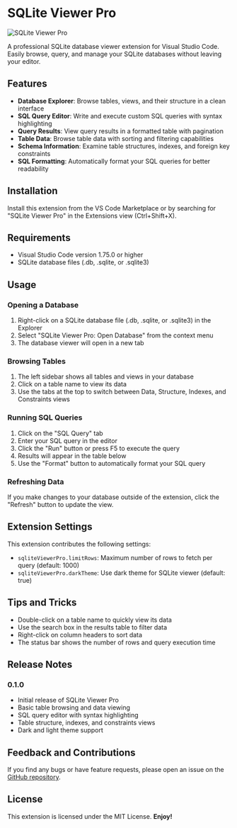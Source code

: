 # SQLite Viewer Pro

![SQLite Viewer Pro](https://img.shields.io/badge/SQLite-Viewer%20Pro-blue)

A professional SQLite database viewer extension for Visual Studio Code. Easily browse, query, and manage your SQLite databases without leaving your editor.

## Features

- **Database Explorer**: Browse tables, views, and their structure in a clean interface
- **SQL Query Editor**: Write and execute custom SQL queries with syntax highlighting
- **Query Results**: View query results in a formatted table with pagination
- **Table Data**: Browse table data with sorting and filtering capabilities
- **Schema Information**: Examine table structures, indexes, and foreign key constraints
- **SQL Formatting**: Automatically format your SQL queries for better readability

## Installation

Install this extension from the VS Code Marketplace or by searching for "SQLite Viewer Pro" in the Extensions view (Ctrl+Shift+X).

## Requirements

- Visual Studio Code version 1.75.0 or higher
- SQLite database files (.db, .sqlite, or .sqlite3)

## Usage

### Opening a Database

1. Right-click on a SQLite database file (.db, .sqlite, or .sqlite3) in the Explorer
2. Select "SQLite Viewer Pro: Open Database" from the context menu
3. The database viewer will open in a new tab

### Browsing Tables

1. The left sidebar shows all tables and views in your database
2. Click on a table name to view its data
3. Use the tabs at the top to switch between Data, Structure, Indexes, and Constraints views

### Running SQL Queries

1. Click on the "SQL Query" tab
2. Enter your SQL query in the editor
3. Click the "Run" button or press F5 to execute the query
4. Results will appear in the table below
5. Use the "Format" button to automatically format your SQL query

### Refreshing Data

If you make changes to your database outside of the extension, click the "Refresh" button to update the view.

## Extension Settings

This extension contributes the following settings:

- `sqliteViewerPro.limitRows`: Maximum number of rows to fetch per query (default: 1000)
- `sqliteViewerPro.darkTheme`: Use dark theme for SQLite viewer (default: true)

## Tips and Tricks

- Double-click on a table name to quickly view its data
- Use the search box in the results table to filter data
- Right-click on column headers to sort data
- The status bar shows the number of rows and query execution time

## Release Notes

### 0.1.0

- Initial release of SQLite Viewer Pro
- Basic table browsing and data viewing
- SQL query editor with syntax highlighting
- Table structure, indexes, and constraints views
- Dark and light theme support

## Feedback and Contributions

If you find any bugs or have feature requests, please open an issue on the [GitHub repository](https://github.com/YourUsername/sqlite-viewer-pro).

## License

This extension is licensed under the MIT License.
**Enjoy!**
